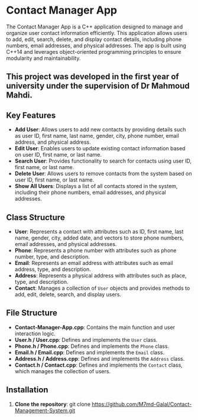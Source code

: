 # Contact Manager App

The Contact Manager App is a C++ application designed to manage and organize user contact information efficiently. This application allows users to add, edit, search, delete, and display contact details, including phone numbers, email addresses, and physical addresses. The app is built using C++14 and leverages object-oriented programming principles to ensure modularity and maintainability.
## This project was developed in the first year of university under the supervision of Dr Mahmoud Mahdi.
## Key Features
- **Add User**: Allows users to add new contacts by providing details such as user ID, first name, last name, gender, city, phone number, email address, and physical address.
- **Edit User**: Enables users to update existing contact information based on user ID, first name, or last name.
- **Search User**: Provides functionality to search for contacts using user ID, first name, or last name.
- **Delete User**: Allows users to remove contacts from the system based on user ID, first name, or last name.
- **Show All Users**: Displays a list of all contacts stored in the system, including their phone numbers, email addresses, and physical addresses.

## Class Structure
- **User**: Represents a contact with attributes such as ID, first name, last name, gender, city, added date, and vectors to store phone numbers, email addresses, and physical addresses.
- **Phone**: Represents a phone number with attributes such as phone number, type, and description.
- **Email**: Represents an email address with attributes such as email address, type, and description.
- **Address**: Represents a physical address with attributes such as place, type, and description.
- **Contact**: Manages a collection of `User` objects and provides methods to add, edit, delete, search, and display users.

## File Structure
- **Contact-Manager-App.cpp**: Contains the main function and user interaction logic.
- **User.h / User.cpp**: Defines and implements the `User` class.
- **Phone.h / Phone.cpp**: Defines and implements the `Phone` class.
- **Email.h / Email.cpp**: Defines and implements the `Email` class.
- **Address.h / Address.cpp**: Defines and implements the `Address` class.
- **Contact.h / Contact.cpp**: Defines and implements the `Contact` class, which manages the collection of users.

## Installation
1. **Clone the repository**:
   git clone https://github.com/M7md-Galal/Contact-Management-System.git
    
    
